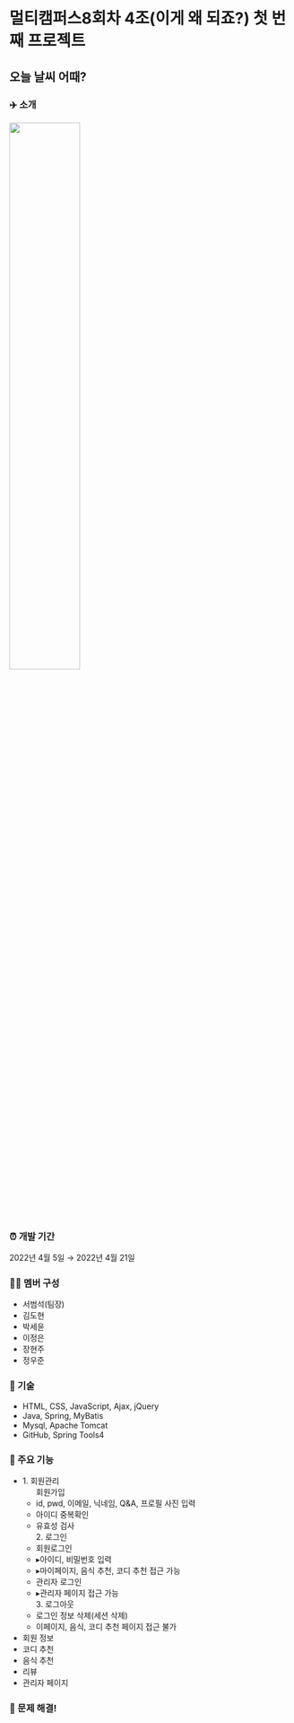 # 멀티캠퍼스8회차 4조(이게 왜 되죠?) 첫 번째 프로젝트
## 오늘 날씨 어때?

### ✈️ 소개
<img width="50%" src="https://user-images.githubusercontent.com/96780311/165444630-f3ac1235-5fe0-4be6-b2e6-a0e4e759ad5f.png"/>

### ⏰ 개발 기간
2022년 4월 5일 → 2022년 4월 21일

### 👩‍💻 멤버 구성
- 서범석(팀장)
- 김도현
- 박세윤
- 이정은
- 장현주
- 정우준  

### 📌 기술
- HTML, CSS, JavaScript, Ajax, jQuery
- Java, Spring, MyBatis
- Mysql, Apache Tomcat
- GitHub, Spring Tools4

### 📌 주요 기능
<ul>
 <li> 1. 회원관리 
  <ul> 회원가입
   <li> id, pwd, 이메일, 닉네임, Q&A, 프로필 사진 입력 </li>
   <li> 아이디 중복확인 </li>
   <li> 유효성 검사 </li>
  </ul>
  <ul> 2. 로그인
   <li> 회원로그인 </li>
   <li> ▸아이디, 비밀번호 입력 </li>
   <li> ▸마이페이지, 음식 추천, 코디 추천 접근 가능 </li>
   <li> 관리자 로그인 </li>
   <li> ▸관리자 페이지 접근 가능 </li>
  </ul>
   <ul> 3. 로그아웃
   <li> 로그인 정보 삭제(세션 삭제) </li>
   <li> 이페이지, 음식, 코디 추천 페이지 접근 불가 </li>
  </ul>
 </li>
<li> 회원 정보 </li>
<li> 코디 추천 </li>
<li> 음식 추천 </li>
<li> 리뷰 </li>
<li> 관리자 페이지 </li>
 
</ul>

### 📌 문제 해결!
